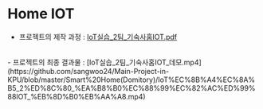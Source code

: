 # Home IOT
- 프로젝트의 제작 과정 : [IoT실습_2팀_기숙사홈IOT.pdf](https://github.com/sangwoo24/Main-Project-in-KPU/blob/master/Smart%20Home(Domitory)/IoT%EC%8B%A4%EC%8A%B5_2%ED%8C%80_%EA%B8%B0%EC%88%99%EC%82%AC%ED%99%88IOT.pdf) 
<br>
- 프로젝트의 최종 결과물 : [IoT실습_2팀_기숙사홈IOT_데모.mp4](https://github.com/sangwoo24/Main-Project-in-KPU/blob/master/Smart%20Home(Domitory)/IoT%EC%8B%A4%EC%8A%B5_2%ED%8C%80_%EA%B8%B0%EC%88%99%EC%82%AC%ED%99%88IOT_%EB%8D%B0%EB%AA%A8.mp4)
